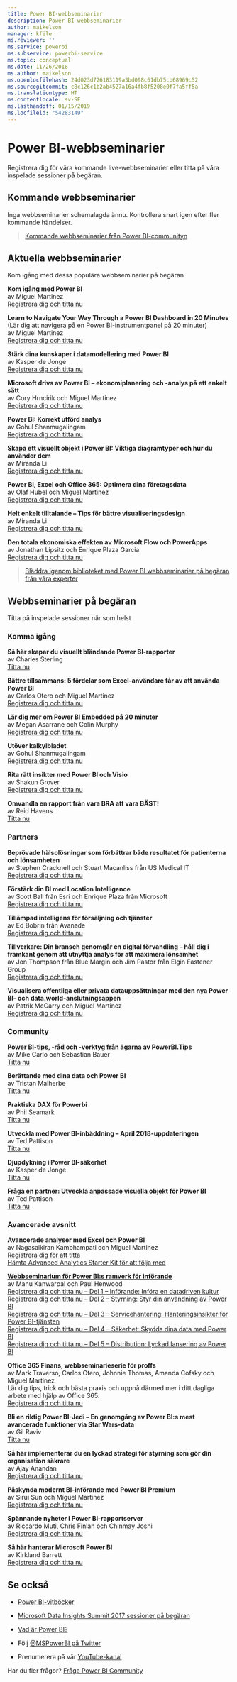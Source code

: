 ```yaml
---
title: Power BI-webbseminarier
description: Power BI-webbseminarier
author: maikelson
manager: kfile
ms.reviewer: ''
ms.service: powerbi
ms.subservice: powerbi-service
ms.topic: conceptual
ms.date: 11/26/2018
ms.author: maikelson
ms.openlocfilehash: 24d023d726183119a3bd098c61db75cb68969c52
ms.sourcegitcommit: c8c126c1b2ab4527a16a4fb8f5208e0f7fa5ff5a
ms.translationtype: HT
ms.contentlocale: sv-SE
ms.lasthandoff: 01/15/2019
ms.locfileid: "54283149"
---
```

# <a name="power-bi-webinars"></a>Power BI-webbseminarier

Registrera dig för våra kommande live-webbseminarier eller titta på våra inspelade sessioner på begäran.

## <a name="upcoming-webinars"></a>Kommande webbseminarier

Inga webbseminarier schemalagda ännu. Kontrollera snart igen efter fler kommande händelser.

>[Kommande webbseminarier från Power BI-communityn](https://powerbi.microsoft.com/en-us/blog/tag/community-webinars/?Is=Website)

## <a name="featured-webinars"></a>Aktuella webbseminarier

Kom igång med dessa populära webbseminarier på begäran

**Kom igång med Power BI**
<br>av Miguel Martinez
<br>[Registrera dig och titta nu](https://info.microsoft.com/getting-started-with-power-bi-ondemand.html?Is=Website)

**Learn to Navigate Your Way Through a Power BI Dashboard in 20 Minutes** (Lär dig att navigera på en Power BI-instrumentpanel på 20 minuter)
<br>av Miguel Martinez
<br>[Registrera dig och titta nu](https://info.microsoft.com/powerbi-dashboard-in-20-min.html?Is=Website)

**Stärk dina kunskaper i datamodellering med Power BI**
<br>av Kasper de Jonge
<br>[Registrera dig och titta nu](https://info.microsoft.com/Strengthen-Your-Data-Modeling-Skills-with-PowerBI-Registration.html?Is=Website)

**Microsoft drivs av Power BI – ekonomiplanering och -analys på ett enkelt sätt**
<br>av Cory Hrncirik och Miguel Martinez
<br>[Registrera dig och titta nu](https://info.microsoft.com/Microsoft-Runs-on-Power-BI-OnDemandRegistration.html?Is=Website)

**Power BI: Korrekt utförd analys**
<br>av Gohul Shanmugalingam
<br>[Registrera dig och titta nu](https://info.microsoft.com/CA-PowerBI-WBNR-FY19-11Nov-08-PowerBIAnalyticsDoneRight-MCW0008690_01Registration-ForminBody.html?Is=Website)

**Skapa ett visuellt objekt i Power BI:  Viktiga diagramtyper och hur du använder dem**
<br>av Miranda Li
<br>[Registrera dig och titta nu](https://info.microsoft.com/Make-your-Power-BI-Data-Visual-Registration.html?Is=Website)

**Power BI, Excel och Office 365: Optimera dina företagsdata**
<br>av Olaf Hubel och Miguel Martinez
<br>[Registrera dig och titta nu](https://info.microsoft.com/Unlocking-the-Value-of-your-Enterprise-Data-OnDemandRegistration.html?Is=Website)

**Helt enkelt tilltalande – Tips för bättre visualiseringsdesign**
<br>av Miranda Li
<br>[Registrera dig och titta nu](https://info.microsoft.com/ww-landing-powerbi-tips-for-better-visualization-design.html?Is=Website)

**Den totala ekonomiska effekten av Microsoft Flow och PowerApps**
<br>av Jonathan Lipsitz och Enrique Plaza Garcia
<br>[Registrera dig och titta nu](https://info.microsoft.com/The-TEI-of-PowerApps-and-Microsoft-Flow-OnDemandRegistration.html?Is=Website)

>[Bläddra igenom biblioteket med Power BI webbseminarier på begäran från våra experter](https://community.powerbi.com/t5/Webinars-and-Video-Gallery/bd-p/VideoTipsTricks?filter=webinars&featured=yes&Is=Website)

## <a name="on-demand-webinars"></a>Webbseminarier på begäran

Titta på inspelade sessioner när som helst

### <a name="getting-started"></a>Komma igång

**Så här skapar du visuellt bländande Power BI-rapporter**
<br>av Charles Sterling
<br>[Titta nu](https://community.powerbi.com/t5/Webinars-and-Video-Gallery/5-3-17-Webinar-How-to-Design-Visually-Stunning-Power-BI-Reports/m-p/168204?Is=Website)

**Bättre tillsammans: 5 fördelar som Excel-användare får av att använda Power BI**
<br>av Carlos Otero och Miguel Martinez
<br>[Registrera dig och titta nu](https://info.microsoft.com/excel-powerbi-better-together.html?Is=Website)

**Lär dig mer om Power BI Embedded på 20 minuter**
<br>av Megan Asarrane och Colin Murphy
<br>[Registrera dig och titta nu](https://info.microsoft.com/ww-landing-power-bi-embedded-in-20-min.html?Is=Website)

**Utöver kalkylbladet**
<br>av Gohul Shanmugalingam
<br>[Registrera dig och titta nu](https://info.microsoft.com/CA-PowerBI-WBNR-FY18-05May-09-DataBeyondtheSpreadsheet-MCW0006385_01Registration-ForminBody.html?Is=Website)

**Rita rätt insikter med Power BI och Visio**
<br>av Shakun Grover
<br>[Registrera dig och titta nu](https://info.microsoft.com/ww-landing-powerbi-and-visio.html?Is=Website)

**Omvandla en rapport från vara BRA att vara BÄST!**
<br>av Reid Havens
<br>[Titta nu](https://community.powerbi.com/t5/Webinars-and-Video-Gallery/Power-BI-Transforming-A-Report-From-Good-to-GREAT/m-p/315119?Is=Website)

### <a name="partners"></a>Partners ###

**Beprövade hälsolösningar som förbättrar både resultatet för patienterna och lönsamheten**
<br>av Stephen Cracknell och Stuart Macanliss från US Medical IT
<br>[Registrera dig och titta nu](https://info.microsoft.com/Proven-Techniques-for-Building-Effective-Dashboards-Registration.html?Is=Website)

**Förstärk din BI med Location Intelligence**
<br>av Scott Ball från Esri och Enrique Plaza från Microsoft
<br>[Registrera dig och titta nu](https://info.microsoft.com/ww-ondeamnd-boost-powerbi-with-arcgis.html?Is=Website)

**Tillämpad intelligens för försäljning och tjänster**
<br>av Ed Bobrin från Avanade
<br>[Registrera dig och titta nu](https://info.microsoft.com/applied-intelligence-for-sales-service.html?Is=Website)

**Tillverkare: Din bransch genomgår en digital förvandling – håll dig i framkant genom att utnyttja analys för att maximera lönsamhet**
<br>av Jon Thompson från Blue Margin och Jim Pastor från Elgin Fastener Group
<br>[Registrera dig och titta nu](https://info.microsoft.com/digital-transformation-in-manufacturing.html?Is=Website)

**Visualisera offentliga eller privata datauppsättningar med den nya Power BI- och data.world-anslutningsappen**
<br>av Patrik McGarry och Miguel Martinez
<br>[Registrera dig och titta nu](https://info.microsoft.com/data-world-connector-powerbi.html?Is=Website)

### <a name="community"></a>Community ###

**Power BI-tips, -råd och -verktyg från ägarna av PowerBI.Tips**
<br>av Mike Carlo och Sebastian Bauer
<br>[Titta nu](https://www.youtube.com/watch?v=fnj1_e3HXow)

**Berättande med dina data och Power BI**
<br>av Tristan Malherbe
<br>[Titta nu](https://www.youtube.com/watch?v=egk0suekwHo)

**Praktiska DAX för Powerbi**
<br>av Phil Seamark
<br>[Titta nu](https://www.youtube.com/watch?v=1fGfqzS37qs)

**Utveckla med Power BI-inbäddning – April 2018-uppdateringen**
<br>av Ted Pattison
<br>[Titta nu](https://www.youtube.com/watch?v=swnGlrRy588)

**Djupdykning i Power BI-säkerhet**
<br>av Kasper de Jonge
<br>[Titta nu](https://community.powerbi.com/t5/Webinars-and-Video-Gallery/5-23-2017-Power-BI-security-deep-dive-by-Kasper-de-Jonge/m-p/161476?Is=Website)

**Fråga en partner: Utveckla anpassade visuella objekt för Power BI**
<br>av Ted Pattison
<br>[Titta nu](https://community.powerbi.com/t5/Webinars-and-Video-Gallery/Ask-a-Partner-Developing-Custom-Visuals-for-Power-BI/m-p/150368?Is=Website)

### <a name="advanced-topics"></a>Avancerade avsnitt ###

**Avancerade analyser med Excel och Power BI**
<br>av Nagasaikiran Kambhampati och Miguel Martinez
<br>[Registrera dig för att titta](https://info.microsoft.com/ww-landing-advanced-analytics-excel-powerbi.html?Is=Website)
<br>[Hämta Advanced Analytics Starter Kit för att följa med](https://aka.ms/pbiaawebinar)

**[Webbseminarium för Power BI:s ramverk för införande](https://info.microsoft.com/ww-landing-powerbi-adoption-framework-series.html?Is=Website)**
<br>av Manu Kanwarpal och Paul Henwood
<br>[Registrera dig och titta nu – Del 1 – Införande: Införa en datadriven kultur](https://info.microsoft.com/ww-landing-powerbi-adoption-ondemand.html?Is=Website)
<br>[Registrera dig och titta nu – Del 2 – Styrning: Styr din användning av Power BI](https://info.microsoft.com/ww-ondemand-powerbi-governance.html?Is=Website)
<br>[Registrera dig och titta nu – Del 3 – Servicehantering: Hanteringsinsikter för Power BI-tjänsten](https://info.microsoft.com/ww-landing-pbi-adoption-framework-part3.html?Is=Website)
<br>[Registrera dig och titta nu – Del 4 – Säkerhet: Skydda dina data med Power BI](https://info.microsoft.com/ww-landing-pbi-adoption-framework-part4.html?Is=Website)
<br>[Registrera dig och titta nu – Del 5 – Distribution: Lyckad lansering av Power BI](https://info.microsoft.com/ww-landing-powerbi-adoption-part5-rollout.html?Is=Website)

**Office 365 Finans, webbseminarieserie för proffs**
<br>av Mark Traverso, Carlos Otero, Johnnie Thomas, Amanda Cofsky och Miguel Martinez
<br>Lär dig tips, trick och bästa praxis och uppnå därmed mer i ditt dagliga arbete med hjälp av Office 365.
<br>[Registrera dig och titta nu](https://aka.ms/Office365FinanceProsPBI)

**Bli en riktig Power BI-Jedi – En genomgång av Power BI:s mest avancerade funktioner via Star Wars-data**
<br>av Gil Raviv
<br>[Titta nu](https://www.youtube.com/watch?v=r0Qk5V8dvgg)

**Så här implementerar du en lyckad strategi för styrning som gör din organisation säkrare**
<br>av Ajay Anandan
<br>[Registrera dig och titta nu](https://info.microsoft.com/powerbi-data-governance-strategy-ondemand.html?Is=Website)

**Påskynda modernt BI-införande med Power BI Premium**
<br>av Sirui Sun och Miguel Martinez
<br>[Registrera dig och titta nu](https://info.microsoft.com/powerbi-premium-webinar-ondemand.html?Is=Website)

**Spännande nyheter i Power BI-rapportserver**
<br>av Riccardo Muti, Chris Finlan och Chinmay Joshi
<br>[Registrera dig och titta nu](https://info.microsoft.com/whats-new-powerbi-report-server.html?Is=Website)

**Så här hanterar Microsoft Power BI**
<br>av Kirkland Barrett
<br>[Registrera dig och titta nu](https://info.microsoft.com/US-PowerBI-WBNR-FY17-11Nov-29-BIATMIcrosoft274828_01Registration-ForminBody.html?Is=Website)

## <a name="see-also"></a>Se också

- [Power BI-vitböcker](whitepapers.md)

- [Microsoft Data Insights Summit 2017 sessioner på begäran](https://community.powerbi.com/t5/Data-Insights-Summit-2017-On/bd-p/DataInsightsSummit2017OnDemand?Is=Website)

- [Vad är Power BI?](power-bi-overview.md)

- Följ [@MSPowerBI på Twitter](https://twitter.com/mspowerbi)

- Prenumerera på vår [YouTube-kanal](https://www.youtube.com/mspowerbi)

Har du fler frågor? [Fråga Power BI Community](https://community.powerbi.com/)
